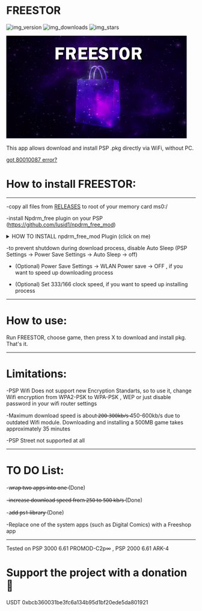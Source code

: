 # FREESTOR 

![img_version]   ![img_downloads]   ![img_stars]


![img_photo]



This app allows download and install PSP .pkg directly via WiFi, without PC. 

[got 80010087 error?](https://raw.githubusercontent.com/GorGylka/FREESTOR/main/fix.jpg)

# How to install FREESTOR:
___________________________
-copy all files from [RELEASES](https://github.com/GorGylka/FREESTOR/releases) to root of your memory card ms0:/

-install Npdrm_free plugin on your PSP (https://github.com/lusid1/npdrm_free_mod)

<details>
  <summary>HOW TO INSTALL npdrm_free_mod Plugin (click on me)</summary>
  
  -If you have PSP 1000/2000/3000 or P͟S͟P͟ G͟O͟ W͟͟͟I͟͟͟T͟͟͟H͟͟͟ M͟e͟m͟o͟r͟y͟ C͟a͟r͟d͟
  
     -Place npdrm_free_mod.prx in ms0:/seplugins folder
  
     -Add line (without quotes) "ms0:/seplugins/npdrm_free_mod.prx 1" to ms0:/seplugins/vsh.txt AND ms0:/seplugins/vsh.txt
  
     -Reboot your PSP
  
  -If you have PSP Go WITHOUT memory card use this plugin instead ----> [npdrm_free](https://github.com/qwikrazor87/npdrm_free)
  
     -Place npdrm_free.prx in ef0:/seplugins folder
  
     -Add line (without quotes) "ef0:/seplugins/npdrm_free.prx 1" to ef0:/seplugins/vsh.txt AND ef0:/seplugins/vsh.txt
  
     -Reboot your PSP

 -Only for PSP go owners, to make PS1 games work (thanks to RazorStrike)
 
      -Download Popsloader (Google it)
      
      -The zip has SEPLUGINS folder, with POPS.txt and POPSLOADER inside. Copy POPSLOADER folder into ef0:/seplugins/
      
      -Edit the ef0:/seplugins/POPS.txt, add lines 
      
      ef0:/seplugins/popsloader/popsloader.prx 1
      ef0:/seplugins/popsloader/cdda_enabler.prx 1
      
      -Restart the console
      
      -Start the PS1 game holding R. It should open a menu with all Popsloader firmwares, 
      you can choose 1 and it will apply and start the game.
      After that you won't need to do that again, unless the game isn't compatible with the selected firmware,
      but can be changes the same way by holding R when starting the game.
      
      

  
</details>

-to prevent shutdown during download process, disable Auto Sleep (PSP Settings -> Power Save Settings -> Auto Sleep -> off)

- (Optional) Power Save Settings -> WLAN Power save -> OFF , if you want to speed up downloading process 

- (Optional) Set 333/166 clock speed, if you want to speed up installing process 
___________________________
# How to use:

Run FREESTOR, choose game, then press X to download and install pkg. That's it.
___________________________
# Limitations:

-PSP Wifi Does not support new Encryption Standarts, so to use it, change Wifi encryption from WPA2-PSK to WPA-PSK , WEP or just disable password in your wifi router settings

-Maximum download speed is about ̶2̶0̶0̶-̶3̶0̶0̶k̶b̶/̶s̶  450-600kb/s due to outdated Wifi module. Downloading and installing a 500MB game takes approximately 35 minutes

-PSP Street not supported at all

___________________________
# TO DO List:

-w̶r̶a̶p̶ ̶t̶w̶o̶ ̶a̶p̶p̶s̶ ̶i̶n̶t̶o̶ ̶o̶n̶e̶  (Done)

-i̶n̶c̶r̶e̶a̶s̶e̶ ̶d̶o̶w̶n̶l̶o̶a̶d̶ ̶s̶p̶e̶e̶d̶ ̶f̶r̶o̶m̶ ̶2̶5̶0̶ ̶t̶o̶ ̶5̶0̶0̶ ̶k̶b̶/̶s̶ (Done)

-a̶d̶d̶ ̶p̶s̶1̶ ̶l̶i̶b̶r̶a̶r̶y̶  (Done)

-Replace one of the system apps (such as Digital Comics) with a Freeshop app
___________________________
Tested on PSP 3000 6.61 PROMOD-C2p∞ , PSP 2000 6.61 ARK-4

# Support the project with a donation 🤏

USDT  0xbcb360031be3fc6a134b95d1bf20ede5da801921 


[img_downloads]: https://img.shields.io/github/downloads/GorGylka/FREESTOR/total.svg?color=red&style=for-the-badge&maxAge=3600
[img_stars]: https://img.shields.io/github/stars/gorgylka/freestor?color=red&style=for-the-badge&maxAge=3600
[img_version]: https://img.shields.io/github/v/release/gorgylka/freestor?color=red&label=latest%20release&style=for-the-badge
[img_photo]: https://github.com/GorGylka/FREESTOR/blob/main/logo1.png
